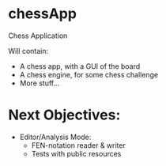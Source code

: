# chessApp
Chess Application

Will contain:

- A chess app, with a GUI of the board
- A chess engine, for some chess challenge
- More stuff...

# Next Objectives:

- Editor/Analysis Mode:
   - FEN-notation reader & writer
   - Tests with public resources
